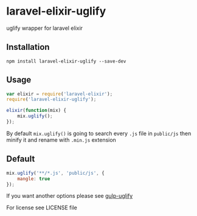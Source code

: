 # laravel-elixir-uglify
uglify wrapper for laravel elixir

## Installation
```
npm install laravel-elixir-uglify --save-dev
```

## Usage
```javascript
var elixir = require('laravel-elixir');
require('laravel-elixir-uglify');

elixir(function(mix) {
    mix.uglify();
});
```

By default ```mix.uglify()``` is going to search every ```.js``` file in ```public/js``` then minify it and rename with ```.min.js``` extension

## Default
```javascript
mix.uglify('**/*.js', 'public/js', {
	mangle: true
});
```

If you want another options please see [gulp-uglify](https://github.com/terinjokes/gulp-uglify)

For license see LICENSE file
